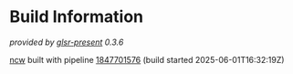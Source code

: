 # Build Information

_provided by [glsr-present](https://pypi.org/project/glsr-present/) 0.3.6_

[ncw](https://gitlab.com/blackstream-x/ncw)
built with pipeline
[1847701576](https://gitlab.com/blackstream-x/ncw/-/pipelines/1847701576)
(build started 2025-06-01T16:32:19Z)

